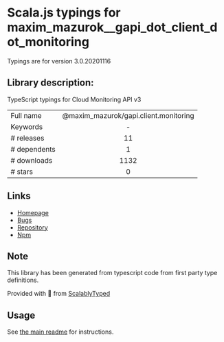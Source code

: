 
# Scala.js typings for maxim_mazurok__gapi_dot_client_dot_monitoring

Typings are for version 3.0.20201116

## Library description:
TypeScript typings for Cloud Monitoring API v3

|                    |                 |
| ------------------ | :-------------: |
| Full name          | @maxim_mazurok/gapi.client.monitoring |
| Keywords           | - |
| # releases         | 11 |
| # dependents       | 1 |
| # downloads        | 1132 |
| # stars            | 0 |

## Links
- [Homepage](https://github.com/Maxim-Mazurok/google-api-typings-generator#readme)
- [Bugs](https://github.com/Maxim-Mazurok/google-api-typings-generator/issues)
- [Repository](https://github.com/Maxim-Mazurok/google-api-typings-generator)
- [Npm](https://www.npmjs.com/package/%40maxim_mazurok%2Fgapi.client.monitoring)
    


## Note
This library has been generated from typescript code from first party type definitions.

Provided with :purple_heart: from [ScalablyTyped](https://github.com/oyvindberg/ScalablyTyped)

## Usage
See [the main readme](../../readme.md) for instructions.


